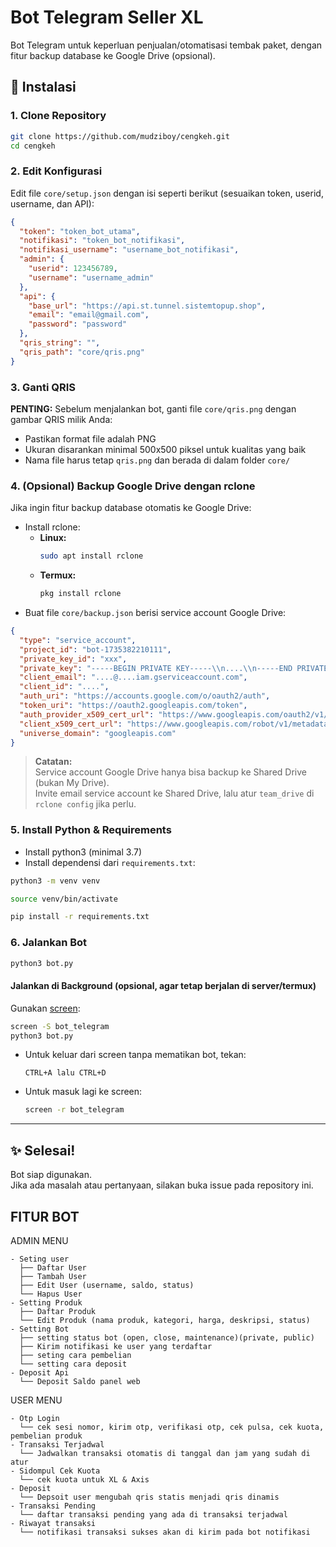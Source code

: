 # Bot Telegram Seller XL
Bot Telegram untuk keperluan penjualan/otomatisasi tembak paket, dengan fitur backup database ke Google Drive (opsional).

## 🚀 Instalasi

### 1. Clone Repository
```bash
git clone https://github.com/mudziboy/cengkeh.git
cd cengkeh
```

### 2. Edit Konfigurasi
Edit file `core/setup.json` dengan isi seperti berikut (sesuaikan token, userid, username, dan API):
```json
{
  "token": "token_bot_utama",
  "notifikasi": "token_bot_notifikasi",
  "notifikasi_username": "username_bot_notifikasi",
  "admin": {
    "userid": 123456789,
    "username": "username_admin"
  },
  "api": {
    "base_url": "https://api.st.tunnel.sistemtopup.shop",
    "email": "email@gmail.com",
    "password": "password"
  },
  "qris_string": "",
  "qris_path": "core/qris.png"
}
```

### 3. Ganti QRIS
**PENTING:** Sebelum menjalankan bot, ganti file `core/qris.png` dengan gambar QRIS milik Anda:
- Pastikan format file adalah PNG
- Ukuran disarankan minimal 500x500 piksel untuk kualitas yang baik
- Nama file harus tetap `qris.png` dan berada di dalam folder `core/`

### 4. (Opsional) Backup Google Drive dengan rclone
Jika ingin fitur backup database otomatis ke Google Drive:
- Install rclone:
    - **Linux:**  
      ```bash
      sudo apt install rclone
      ```
    - **Termux:**  
      ```bash
      pkg install rclone
      ```
- Buat file `core/backup.json` berisi service account Google Drive:
```json
{
  "type": "service_account",
  "project_id": "bot-1735382210111",
  "private_key_id": "xxx",
  "private_key": "-----BEGIN PRIVATE KEY-----\\n....\\n-----END PRIVATE KEY-----\\n",
  "client_email": "....@....iam.gserviceaccount.com",
  "client_id": "....",
  "auth_uri": "https://accounts.google.com/o/oauth2/auth",
  "token_uri": "https://oauth2.googleapis.com/token",
  "auth_provider_x509_cert_url": "https://www.googleapis.com/oauth2/v1/certs",
  "client_x509_cert_url": "https://www.googleapis.com/robot/v1/metadata/x509/....",
  "universe_domain": "googleapis.com"
}
```
> **Catatan:**  
> Service account Google Drive hanya bisa backup ke Shared Drive (bukan My Drive).  
> Invite email service account ke Shared Drive, lalu atur `team_drive` di `rclone config` jika perlu.

### 5. Install Python & Requirements
- Install python3 (minimal 3.7)
- Install dependensi dari `requirements.txt`:
```bash
python3 -m venv venv
```
```bash
source venv/bin/activate
```
```bash
pip install -r requirements.txt
```

### 6. Jalankan Bot
```bash
python3 bot.py
```

#### **Jalankan di Background (opsional, agar tetap berjalan di server/termux)**
Gunakan [screen](https://linux.die.net/man/1/screen):
```bash
screen -S bot_telegram
python3 bot.py
```
- Untuk keluar dari screen tanpa mematikan bot, tekan:
  ```
  CTRL+A lalu CTRL+D
  ```
- Untuk masuk lagi ke screen:
  ```bash
  screen -r bot_telegram
  ```

---

## ✨ Selesai!
Bot siap digunakan.  
Jika ada masalah atau pertanyaan, silakan buka issue pada repository ini.

## FITUR BOT
ADMIN MENU
```
- Seting user 
  ├── Daftar User
  ├── Tambah User
  ├── Edit User (username, saldo, status)
  └── Hapus User
- Setting Produk
  ├── Daftar Produk
  └── Edit Produk (nama produk, kategori, harga, deskripsi, status)
- Setting Bot
  ├── setting status bot (open, close, maintenance)(private, public)
  ├── Kirim notifikasi ke user yang terdaftar
  ├── seting cara pembelian
  └── setting cara deposit
- Deposit Api
  └── Deposit Saldo panel web
```
USER MENU
```
- Otp Login
  └── cek sesi nomor, kirim otp, verifikasi otp, cek pulsa, cek kuota, pembelian produk
- Transaksi Terjadwal
  └── Jadwalkan transaksi otomatis di tanggal dan jam yang sudah di atur
- Sidompul Cek Kuota
  └── cek kuota untuk XL & Axis
- Deposit 
  └── Depsoit user mengubah qris statis menjadi qris dinamis
- Transaksi Pending
  └── daftar transaksi pending yang ada di transaksi terjadwal
- Riwayat transaksi
  └── notifikasi transaksi sukses akan di kirim pada bot notifikasi
```
  
